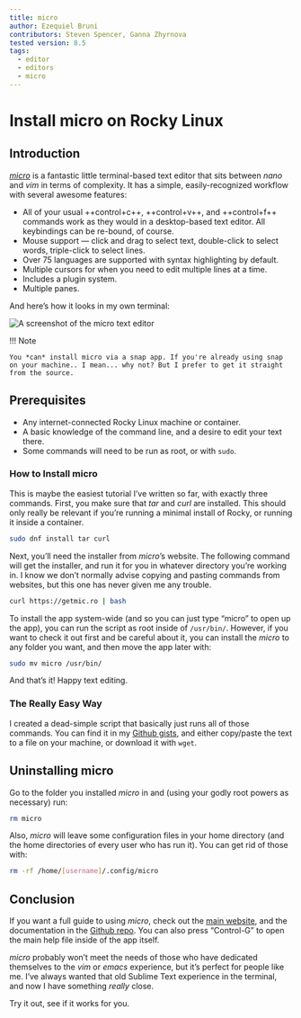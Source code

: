 ```yaml
---
title: micro
author: Ezequiel Bruni
contributors: Steven Spencer, Ganna Zhyrnova
tested version: 8.5
tags:
  - editor
  - editors
  - micro
---
```


# Install micro on Rocky Linux

## Introduction

*[micro](https://micro-editor.github.io)* is a fantastic little terminal-based text editor that sits between *nano* and *vim* in terms of complexity. It has a simple, easily-recognized workflow with several awesome features:

- All of your usual ++control+c++, ++control+v++, and ++control+f++ commands work as they would in a desktop-based text editor. All keybindings can be re-bound, of course.
- Mouse support — click and drag to select text, double-click to select words, triple-click to select lines.
- Over 75 languages are supported with syntax highlighting by default.
- Multiple cursors for when you need to edit multiple lines at a time.
- Includes a plugin system.
- Multiple panes.

And here’s how it looks in my own terminal:

![A screenshot of the micro text editor](images/micro-text-editor.png)

!!! Note

    You *can* install micro via a snap app. If you're already using snap on your machine.. I mean... why not? But I prefer to get it straight from the source.

## Prerequisites

- Any internet-connected Rocky Linux machine or container.
- A basic knowledge of the command line, and a desire to edit your text there.
- Some commands will need to be run as root, or with `sudo`.

### How to Install micro

This is maybe the easiest tutorial I’ve written so far, with exactly three commands. First, you make sure that *tar* and *curl* are installed. This should only really be relevant if you’re running a minimal install of Rocky, or running it inside a container.

```bash
sudo dnf install tar curl
```

Next, you’ll need the installer from *micro*’s website. The following command will get the installer, and run it for you in whatever directory you’re working in. I know we don’t normally advise copying and pasting commands from websites, but this one has never given me any trouble.

```bash
curl https://getmic.ro | bash
```

To install the app system-wide (and so you can just type “micro” to open up the app), you can run the script as root inside of `/usr/bin/`. However, if you want to check it out first and be careful about it, you can install the *micro* to any folder you want, and then move the app later with:

```bash
sudo mv micro /usr/bin/
```

And that’s it! Happy text editing.

### The Really Easy Way

I created a dead-simple script that basically just runs all of those commands. You can find it in my [Github gists](https://gist.github.com/EzequielBruni/0e29f2c0a63500baf6fe9e8c51c7b02f), and either copy/paste the text to a file on your machine, or download it with `wget`.

## Uninstalling micro

Go to the folder you installed *micro* in and (using your godly root powers as necessary) run:

```bash
rm micro
```

Also, *micro* will leave some configuration files in your home directory (and the home directories of every user who has run it). You can get rid of those with:

```bash
rm -rf /home/[username]/.config/micro
```

## Conclusion

If you want a full guide to using *micro*, check out the [main website](https://micro-editor.github.io), and the documentation in the [Github repo](https://github.com/zyedidia/micro/tree/master/runtime/help). You can also press “Control-G” to open the main help file inside of the app itself.

*micro* probably won’t meet the needs of those who have dedicated themselves to the *vim* or *emacs* experience, but it’s perfect for people like me. I’ve always wanted that old Sublime Text experience in the terminal, and now I have something *really* close.

Try it out, see if it works for you.
